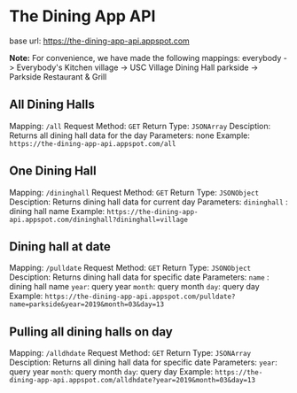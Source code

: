 # The Dining App API

base url: https://the-dining-app-api.appspot.com

**Note:** For convenience, we have made the following mappings:
everybody -> Everybody's Kitchen
village -> USC Village Dining Hall
parkside -> Parkside Restaurant & Grill

## All Dining Halls
Mapping: `/all`
Request Method: `GET`
Return Type: `JSONArray`
Desciption: Returns all dining hall data for the day
Parameters: none
Example: `https://the-dining-app-api.appspot.com/all`


## One Dining Hall
Mapping: `/dininghall`
Request Method: `GET`
Return Type: `JSONObject`
Desciption: Returns dining hall data for current day
Parameters: `dininghall` : dining hall name
Example: `https://the-dining-app-api.appspot.com/dininghall?dininghall=village`



## Dining hall at date
Mapping: `/pulldate`
Request Method: `GET`
Return Type: `JSONObject`
Desciption: Returns dining hall data for specific date
Parameters:
	`name` : dining hall name
	`year`: query year
	`month`: query month
	`day`: query day
Example: `https://the-dining-app-api.appspot.com/pulldate?name=parkside&year=2019&month=03&day=13`


## Pulling all dining halls on day
Mapping: `/alldhdate`
Request Method: `GET`
Return Type: `JSONArray`
Desciption: Returns all dining hall data for specific date
Parameters:
	`year`: query year
	`month`: query month
	`day`: query day
Example: `https://the-dining-app-api.appspot.com/alldhdate?year=2019&month=03&day=13`


